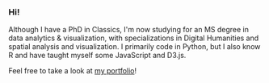 ### Hi!

Although I have a PhD in Classics, I'm now studying for an MS degree in data analytics & visualization, with specializations in Digital Humanities and spatial analysis and visualization. I primarily code in Python, but I also know R and have taught myself some JavaScript and D3.js.

Feel free to take a look at [my portfolio](http://pratt.darcykrasne.com/Portfolio/)!


<!--
**dkrasne/dkrasne** is a ✨ _special_ ✨ repository because its `README.md` (this file) appears on your GitHub profile.

Here are some ideas to get you started:

- 🔭 I’m currently working on ...
- 🌱 I’m currently learning ...
- 👯 I’m looking to collaborate on ...
- 🤔 I’m looking for help with ...
- 💬 Ask me about ...
- 📫 How to reach me: ...
- 😄 Pronouns: ...
- ⚡ Fun fact: ...
-->
